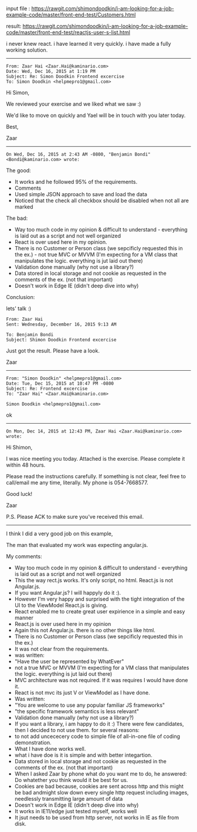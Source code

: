 

input file : https://rawgit.com/shimondoodkin/i-am-looking-for-a-job-example-code/master/front-end-test/Customers.html

result: https://rawgit.com/shimondoodkin/i-am-looking-for-a-job-example-code/master/front-end-test/reactjs-user-s-list.html

i never knew react.  i have learned it very quickly. i have made a fully working solution.

----------------

```text
From: Zaar Hai <Zaar.Hai@kaminario.com>
Date: Wed, Dec 16, 2015 at 1:19 PM
Subject: Re: Simon Doodkin Frontend excercise
To: Simon Doodkin <helpmepro1@gmail.com>
```

Hi Simon,

We reviewed your exercise and we liked what we saw :)

We'd like to move on quickly and Yael will be in touch with you later today.

Best,

Zaar

----------------

```text
On Wed, Dec 16, 2015 at 2:43 AM -0800, "Benjamin Bondi" <Bondi@kaminario.com> wrote:
```

The good:

* It works and he followed 95% of the requirements.
* Comments
* Used simple JSON approach to save and load the data
* Noticed that the check all checkbox should be disabled when not all are marked

The bad:

* Way too much code in my opinion & difficult to understand - everything is laid out as a script and not well organized
* React is over used here in my opinion.
* There is no Customer or Person class  (we sepcificly requested this in the ex.) - not true MVC or MVVM (I'm expecting for a VM class that manipulates the logic. everything is jut laid out there)
* Validation done manually (why not use a library?)
* Data stored in local storage and not cookie as requested in the comments of the ex. (not that important)
* Doesn't work in Edge IE (didn't deep dive into why)

Conclusion:

lets' talk :)

```text
From: Zaar Hai
Sent: Wednesday, December 16, 2015 9:13 AM

To: Benjamin Bondi
Subject: Shimon Doodkin Frontend excercise
```
 
Just got the result. Please have a look.

Zaar


----------------

```text
From: "Simon Doodkin" <helpmepro1@gmail.com>
Date: Tue, Dec 15, 2015 at 10:47 PM -0800
Subject: Re: Frontend excercise
To: "Zaar Hai" <Zaar.Hai@kaminario.com>

Simon Doodkin <helpmepro1@gmail.com>
```

ok

----------------


```text
On Mon, Dec 14, 2015 at 12:43 PM, Zaar Hai <Zaar.Hai@kaminario.com> wrote:
```
Hi Shimon,

I was nice meeting you today.
Attached is the exercise. Please complete it within 48 hours.

Please read the instructions carefully. If something is not clear, feel free to call/email me any time, literally. My phone is 054-7668577.

Good luck!

Zaar

P.S. Please ACK to make sure you've received this email.



----------------


I think I did a very good job on this example,

The man that evaluated my work was expecting angular.js. 

My comments:

* Way too much code in my opinion & difficult to understand - everything is laid out as a script and not well organized
 * This the way rect.js works.  It's only script, no html. React.js is not Angular.js.
 * If you want Angular.js? I will happyly do it :). 
 * However I'm very happy and surprised with the tight integration of the UI to the ViewModel React.js is giving.
 * React enabled me to create great user expirience in a simple and easy manner
* React.js is over used here in my opinion
 * Again this not Angular.js. there is no other things like html.
* There is no Customer or Person class  (we sepcificly requested this in the ex.)
 * It was not clear from the requirements.
 * was written:
  * "Have the user be represented by WhatEver"
* not a true MVC or MVVM (I'm expecting for a VM class that manipulates the logic. everything is jut laid out there)
 * MVC architecture was not required. If it was requires I would have done it.
 * React is not mvc its just V or ViewModel as I have done.
 * Was written:
  * "You are welcome to use any popular familiar JS frameworks"
  * "the specific framework semantics is less relevant"
* Validation done manually (why not use a library?)
 * If you want a library, i am happy to do it :) There were few candidates, then I decided to not use them. for several reasons:
 * to not add uncececery code to simple file of all-in-one file of coding demonstration.
 * What I have done works well. 
 * what i have doe is it is simple and with better integartion.
* Data stored in local storage and not cookie as requested in the comments of the ex. (not that important)
 * When I asked Zaar by phone what do you want me to do, he answered: Do whatether you think would it be best for us.
 * Cookies are bad because, cookies are sent across http and this might be bad andmight slow down every single http request including images, needlessly transmitting large amount of data 
* Doesn't work in Edge IE (didn't deep dive into why)
 * It works in IE11/edge just tested myself, works well
 * It jsut needs to be used from http server, not works in IE as file from disk.
